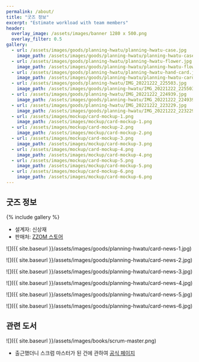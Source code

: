```yaml
---
permalink: /about/
title: "굿즈 정보"
excerpt: "Estimate workload with team members"
header:
  overlay_image: /assets/images/banner 1280 x 500.png
  overlay_filter: 0.5
gallery:
  - url: /assets/images/goods/planning-hwatu/planning-hwatu-case.jpg
    image_path: /assets/images/goods/planning-hwatu/planning-hwatu-case.jpg
  - url: /assets/images/goods/planning-hwatu/planning-hwatu-flower.jpg
    image_path: /assets/images/goods/planning-hwatu/planning-hwatu-flower.jpg
  - url: /assets/images/goods/planning-hwatu/planning-hwatu-hand-card.jpg
    image_path: /assets/images/goods/planning-hwatu/planning-hwatu-card.jpg
  - url: /assets/images/goods/planning-hwatu/IMG_20221222_225503.jpg
    image_path: /assets/images/goods/planning-hwatu/IMG_20221222_225503.jpg
  - url: /assets/images/goods/planning-hwatu/IMG_20221222_224939.jpg
    image_path: /assets/images/goods/planning-hwatu/IMG_20221222_224939.jpg
  - url: /assets/images/goods/planning-hwatu/IMG_20221222_223229.jpg
    image_path: /assets/images/goods/planning-hwatu/IMG_20221222_223229.jpg
  - url: /assets/images/mockup/card-mockup-1.png
    image_path: /assets/images/mockup/card-mockup-1.png
  - url: /assets/images/mockup/card-mockup-2.png
    image_path: /assets/images/mockup/card-mockup-2.png
  - url: /assets/images/mockup/card-mockup-3.png
    image_path: /assets/images/mockup/card-mockup-3.png
  - url: /assets/images/mockup/card-mockup-4.png
    image_path: /assets/images/mockup/card-mockup-4.png
  - url: /assets/images/mockup/card-mockup-5.png
    image_path: /assets/images/mockup/card-mockup-5.png
  - url: /assets/images/mockup/card-mockup-6.png
    image_path: /assets/images/mockup/card-mockup-6.png
---
```


## 굿즈 정보

{% include gallery %}

* 설계자: 신상재
* 판매처: <a href="https://bit.ly/3Ge4dui" target="_blank">ZZOM 스토어</a>

![]({{ site.baseurl }}/assets/images/goods/planning-hwatu/card-news-1.jpg)

![]({{ site.baseurl }}/assets/images/goods/planning-hwatu/card-news-2.jpg)

![]({{ site.baseurl }}/assets/images/goods/planning-hwatu/card-news-3.jpg)

![]({{ site.baseurl }}/assets/images/goods/planning-hwatu/card-news-4.jpg)

![]({{ site.baseurl }}/assets/images/goods/planning-hwatu/card-news-5.jpg)

![]({{ site.baseurl }}/assets/images/goods/planning-hwatu/card-news-6.jpg)

## 관련 도서

![]({{ site.baseurl }}/assets/images/books/scrum-master.png)

* 출근했더니 스크럼 마스터가 된 건에 관하여 <a href="http://zzom.io/scrum-master" target="_blank" class="btn btn--info">공식 페이지</a>

[Amazon]: https://www.amazon.co.jp/dp/B086GBXRN6/ref=cm_sw_em_r_mt_dp_G837S51HWFJP8FMA9DAC
[교보문고]: https://product.kyobobook.co.kr/detail/S000200083569
[알라딘]: https://www.aladin.co.kr/shop/wproduct.aspx?ItemId=304705923
[Yes24]: http://www.yes24.com/Product/Goods/115143425
[ZZOM 스토어]: https://smartstore.naver.com/zzom/products/7616969339
